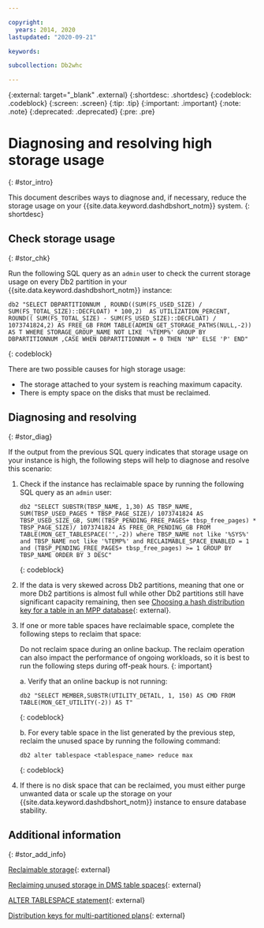 ```yaml
---

copyright:
  years: 2014, 2020
lastupdated: "2020-09-21"

keywords:

subcollection: Db2whc

---
```


<!-- Attribute definitions --> 
{:external: target="_blank" .external}
{:shortdesc: .shortdesc}
{:codeblock: .codeblock}
{:screen: .screen}
{:tip: .tip}
{:important: .important}
{:note: .note}
{:deprecated: .deprecated}
{:pre: .pre}

# Diagnosing and resolving high storage usage
{: #stor_intro}

This document describes ways to diagnose and, if necessary, reduce the storage usage on your {{site.data.keyword.dashdbshort_notm}} system. 
{: shortdesc}

## Check storage usage
{: #stor_chk}

Run the following SQL query as an `admin` user to check the current storage usage on every Db2 partition in your {{site.data.keyword.dashdbshort_notm}} instance:

```
db2 "SELECT DBPARTITIONNUM , ROUND((SUM(FS_USED_SIZE) / SUM(FS_TOTAL_SIZE)::DECFLOAT) * 100,2)  AS UTILIZATION_PERCENT, ROUND(( SUM(FS_TOTAL_SIZE) - SUM(FS_USED_SIZE)::DECFLOAT) / 1073741824,2) AS FREE_GB FROM TABLE(ADMIN_GET_STORAGE_PATHS(NULL,-2)) AS T WHERE STORAGE_GROUP_NAME NOT LIKE '%TEMP%' GROUP BY DBPARTITIONNUM ,CASE WHEN DBPARTITIONNUM = 0 THEN 'NP' ELSE 'P' END"
```
{: codeblock}

There are two possible causes for high storage usage:
- The storage attached to your system is reaching maximum capacity.
- There is empty space on the disks that must be reclaimed.

## Diagnosing and resolving
{: #stor_diag}

If the output from the previous SQL query indicates that storage usage on your instance is high, the following steps will help to diagnose and resolve this scenario:
1. Check if the instance has reclaimable space by running the following SQL query as an `admin` user:
   ```
   db2 "SELECT SUBSTR(TBSP_NAME, 1,30) AS TBSP_NAME, SUM(TBSP_USED_PAGES * TBSP_PAGE_SIZE)/ 1073741824 AS TBSP_USED_SIZE_GB, SUM((TBSP_PENDING_FREE_PAGES+ tbsp_free_pages) * TBSP_PAGE_SIZE)/ 1073741824 AS FREE_OR_PENDING_GB FROM TABLE(MON_GET_TABLESPACE('',-2)) where TBSP_NAME not like '%SYS%' and TBSP_NAME not like '%TEMP%' and RECLAIMABLE_SPACE_ENABLED = 1 and (TBSP_PENDING_FREE_PAGES+ tbsp_free_pages) >= 1 GROUP BY TBSP_NAME ORDER BY 3 DESC"
   ```
   {: codeblock}
1. If the data is very skewed across Db2 partitions, meaning that one or more Db2 partitions is almost full while other Db2 partitions still have significant capacity remaining, then see [Choosing a hash distribution key for a table in an MPP database](https://www.ibm.com/support/knowledgecenter/SS6NHC/com.ibm.swg.im.dashdb.doc/learn_how/choosing_dist_key_mpp.html){: external}.
1. If one or more table spaces have reclaimable space, complete the following steps to reclaim that space: 

   Do not reclaim space during an online backup. The reclaim operation can also impact the performance of ongoing workloads, so it is best to run the following steps during off-peak hours.
   {: important}

    a. Verify that an online backup is not running:
      ```
      db2 "SELECT MEMBER,SUBSTR(UTILITY_DETAIL, 1, 150) AS CMD FROM TABLE(MON_GET_UTILITY(-2)) AS T"
      ```
      {: codeblock}
   

   b. For every table space in the list generated by the previous step, reclaim the unused space by running the following command:


      ```
      db2 alter tablespace <tablespace_name> reduce max
      ```
      {: codeblock}


4. If there is no disk space that can be reclaimed, you must either purge unwanted data or scale up the storage on your {{site.data.keyword.dashdbshort_notm}} instance to ensure database stability.

## Additional information
{: #stor_add_info}

[Reclaimable storage](https://www.ibm.com/support/knowledgecenter/SSEPGG_11.5.0/com.ibm.db2.luw.admin.dbobj.doc/doc/c0055392.html){: external}

[Reclaiming unused storage in DMS table spaces](https://www.ibm.com/support/knowledgecenter/SSEPGG_11.5.0/com.ibm.db2.luw.admin.dbobj.doc/doc/t0055397.html){: external}

[ALTER TABLESPACE statement](https://www.ibm.com/support/knowledgecenter/SSEPGG_11.5.0/com.ibm.db2.luw.sql.ref.doc/doc/r0000890.html){: external}

[Distribution keys for multi-partitioned plans](/docs/Db2whc?topic=Db2whc-distribution_keys){: external}




